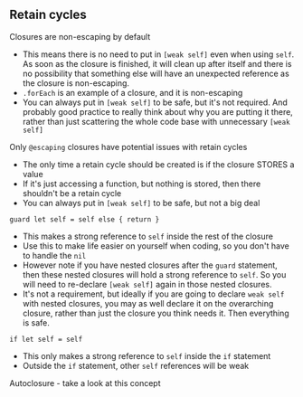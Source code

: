 ## Retain cycles

Closures are non-escaping by default
* This means there is no need to put in `[weak self]` even when using `self`. As soon as the closure is finished, it will clean up after itself and there is no possibility that something else will have an unexpected reference as the closure is non-escaping.
* `.forEach` is an example of a closure, and it is non-escaping
* You can always put in `[weak self]` to be safe, but it's not required. And probably good practice to really think about why you are putting it there, rather than just scattering the whole code base with unnecessary `[weak self]`

Only `@escaping` closures have potential issues with retain cycles
* The only time a retain cycle should be created is if the closure STORES a value
* If it's just accessing a function, but nothing is stored, then there shouldn't be a retain cycle
* You can always put in `[weak self]` to be safe, but not a big deal

`guard let self = self else { return }`
* This makes a strong reference to `self` inside the rest of the closure
* Use this to make life easier on yourself when coding, so you don't have to handle the `nil`
* However note if you have nested closures after the `guard` statement, then these nested closures will hold a strong reference to `self`. So you will need to re-declare `[weak self]` again in those nested closures.
* It's not a requirement, but ideally if you are going to declare `weak self` with nested closures, you may as well declare it on the overarching closure, rather than just the closure you think needs it. Then everything is safe.

`if let self = self`
* This only makes a strong reference to `self` inside the `if` statement
* Outside the `if` statement, other `self` references will be weak

Autoclosure - take a look at this concept
